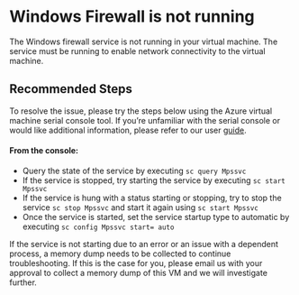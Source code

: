 <properties
pageTitle="Firewall Not running"
description="Firewall Setting"
infoBubbleText="Windows firewall service is not running in your VM preventing connectivity"
service="microsoft.compute"
resource="virtualmachines"
authors="manavis"
displayOrder=""
articleId="vmhealthsignal_16f84eeb-3655-45bb-a60d-2839f159fbf4"
diagnosticScenario="Firewall Misconfigured"
selfHelpType="diagnostics"
supportTopicIds="32411835"
resourceTags="windows"
productPesIds="14749"
cloudEnvironments="public"
/>

# Windows Firewall is not running

<!--issueDescription-->
The Windows firewall service is not running in your virtual machine. The service must be running to enable network connectivity to the virtual machine.
<!--/issueDescription-->

## **Recommended Steps**
To resolve the issue, please try the steps below using the Azure virtual machine serial console tool.  If you’re unfamiliar with the serial console or would like additional information, please refer to our user [guide](https://docs.microsoft.com/azure/virtual-machines/windows/serial-console).
#### From the console: ####
  * Query the state of the service by executing `sc query Mpssvc`
  * If the service is stopped, try starting the service by executing `sc start Mpssvc`
  * If the service is hung with a status starting or stopping, try to stop the service `sc stop Mpssvc` and start it again using `sc start Mpssvc`
  * Once the service is started, set the service startup type to automatic by executing `sc config Mpssvc start= auto`

If the service is not starting due to an error or an issue with a dependent process, a memory dump needs to be collected to continue troubleshooting. If this is the case for you, please email us with your approval to collect a memory dump of this VM and we will investigate further.  
